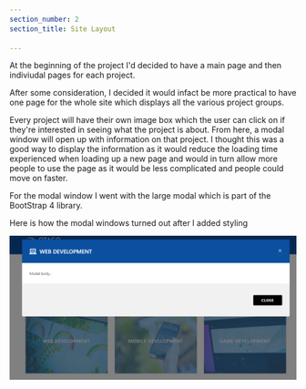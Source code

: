 ```yaml
---
section_number: 2
section_title: Site Layout

---
```


At the beginning of the project I'd decided to have a main page and then indiviudal pages for each project. 

After some consideration, I decided it would infact be more practical to have one page for the whole site which displays all the various project groups.

Every project will have their own image box which the user can click on if they're interested in seeing what the project is about. From here, a modal window will open up with information on that project. I thought this was a good way to display the information as it would reduce the loading time experienced when loading up a new page and would in turn allow more people to use the page as it would be less complicated and people could move on faster. 

For the modal window I went with the large modal which is part of the BootStrap 4 library. 

<script src="https://snipsave.com/embed/p46nvYInQCO4X9fiH5.js"></script>

Here is how the modal windows turned out after I added styling

![ModalWindow](modalwindow.PNG)
